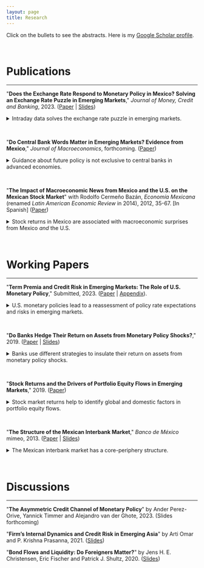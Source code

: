 ```yaml
---
layout: page
title: Research
---
```


Click on the bullets to see the abstracts. Here is my [Google Scholar profile](https://scholar.google.com/citations?user=psWsSL0AAAAJ&hl=en "Google Scholar - Pavel Solís").

&nbsp;

# Publications

---

"**Does the Exchange Rate Respond to Monetary Policy in Mexico? Solving an Exchange Rate Puzzle in Emerging Markets**," *Journal of Money, Credit and Banking*, 2023. ([Paper](https://doi.org/10.1111/jmcb.13032)  &#124; [Slides](/files/research/FXpuzzleSlides.pdf))

<!--[Paper](/files/research/FXpuzzle.pdf) &#124;  &#124; [Codes](https://github.com/pavelsolis/FXpuzzle)(http://www.econ2.jhu.edu/jobmarket/2020/SolisMP/OtherThesisPapers/FXpuzzleSolisMP.pdf)-->

<details>
  <summary> Intraday data solves the exchange rate puzzle in emerging markets. </summary>

&nbsp;

  <b><i>Abstract:</i></b> This paper argues that the null or weak response of emerging market currencies to domestic monetary policy documented in the literature is the result of wide event windows. An event study with intraday data for Mexico shows that an unanticipated tightening appreciates the currency and flattens the yield curve, consistent with the evidence for advanced economies. With daily event windows, however, only the yield curve responds to monetary policy. Noise in daily exchange rate returns explains the lack of response of the currency. Such noise gives rise to a bias that declines after controlling for potential omitted variables.

&nbsp;
</details>

&nbsp;

"**Do Central Bank Words Matter in Emerging Markets? Evidence from Mexico**," *Journal of Macroeconomics*, forthcoming. ([Paper](/files/research/EMwords.pdf)) 
<!-- &#124; [Slides](/files/research/EMwordsSlides.pdf) (http://www.econ2.jhu.edu/jobmarket/2020/SolisMP/OtherThesisPapers/MXmpSolisMP.pdf)-->

<details>
  
  <summary> Guidance about future policy is not exclusive to central banks in advanced economies. </summary>
<!-- 
Emerging market central banks can manage expectations about future policy via statements
Asset prices and portfolio flows respond to monetary policy actions <i>and</i> statements. 
-->
	
&nbsp;

  <b><i>Abstract:</i></b> This paper analyzes the price and quantity effects of monetary policy statements in an emerging market economy. Surprises in monetary policy are identified using intraday data on asset prices around monetary policy announcements in Mexico. I find that asset prices and the portfolio flows of domestic and foreign investors respond strongly and persistently to both news about the policy rate and guidance about its future path communicated via statements. The ability to manage expectations about future policy via statements is thus not exclusive to central banks in advanced economies and does not require the zero lower bound to be binding.

&nbsp;
</details>

&nbsp;


"**The Impact of Macroeconomic News from Mexico and the U.S. on the Mexican Stock Market**" with Rodolfo Cermeño Bazán, *Economía Mexicana* (renamed *Latin American Economic Review* in 2014), 2012, 35-67. [In Spanish] ([Paper](http://www.economiamexicana.cide.edu/num_anteriores/XXI-1/02_EM_Impacto%20de%20sorpresas(35-67).pdf)) <!-- Abstract -->

<details>
  <summary> Stock returns in Mexico are associated with macroeconomic surprises from Mexico <i>and</i> the U.S. </summary>

&nbsp;

  <b><i>Abstract:</i></b> This paper studies the relationship between the arrival of macroeconomic news and the Mexican stock market. We use GARCH models to examine the reaction of daily excess returns of stock prices to surprises in Mexican and U.S. macroeconomic releases from 2003 to 2008. We find that the dynamics of daily returns in the Mexican stock market are linked to the arrival of new information on macroeconomic fundamentals from both Mexico and the U.S.

&nbsp;
</details>

<!--
<img align="middle" width="300" height="150" src="/files/research/VolMacroNewsFigA.png" alt="Volatility and U.S. Macroeconomic News">
-->

&nbsp;

# Working Papers

---

"**Term Premia and Credit Risk in Emerging Markets: The Role of U.S. Monetary Policy**," Submitted, 2023. ([Paper](/files/research/EMyields.pdf) &#124; [Appendix](/files/research/EMyieldsAppendix.pdf)). 
<!---
 &#124; [Codes](https://github.com/pavelsolis/Ch_Synthetic)
(http://www.econ2.jhu.edu/jobmarket/2020/SolisMP/JobPaper/JobPaperSolisMP.pdf)
-->

<details>
  
  <summary> U.S. monetary policies lead to a reassessment of policy rate expectations and risks in emerging markets. </summary>

&nbsp;

  <b><i>Abstract:</i></b> This paper studies how U.S. monetary policy transmits to the sovereign yields of emerging markets without ignoring credit risk. First, investors expect emerging market central banks to follow the monetary stance of the Fed. Second, U.S. unconventional monetary policies influence the term premium in emerging markets as in the U.S. Third, U.S. monetary policy also alters the pricing of sovereign credit risk in emerging markets, a previously overlooked channel. To quantify these effects, I first identify target, forward guidance and asset purchase surprises in the U.S. using intraday data, and then propose a novel (three-part) decomposition of emerging market yields that accounts for credit risk.

&nbsp;
</details>

&nbsp;

"**Do Banks Hedge Their Return on Assets from Monetary Policy Shocks?**," 2019. ([Paper](/files/research/MXroa.pdf) &#124; [Slides](/files/research/MXroaSlides.pdf))

<details>
  
  <summary> Banks use different strategies to insulate their return on assets from monetary policy shocks. </summary>

&nbsp;

  <b><i>Abstract:</i></b> Using bank-level data from Mexico, this paper shows that banks insulate their return on assets (ROA) from monetary policy changes using different strategies. The ROA components of some banks are insensitive to changes in monetary policy, especially their net interest margin (NIM) since they match their interest income and expenses. Meanwhile, other banks offset changes in their NIM with other ROA components. The strategy implemented depends on the charter (domestic or foreign) and business model. For example, the largest banks do not match their interest income and expenses. Subsidiaries of foreign banks, however, are closer to matching than domestic banks.

&nbsp;
</details>

&nbsp;


"**Stock Returns and the Drivers of Portfolio Equity Flows in Emerging Markets**," 2019. ([Paper](/files/research/EMReturnsFlows.pdf))

<details>
  <summary> Stock market returns help to identify global and domestic factors in portfolio equity flows. </summary>

&nbsp;

  <b><i>Abstract:</i></b> This paper uses stock market returns to identify common (global) and idiosyncratic (domestic) factors in the portfolio equity inflows of emerging markets. The analysis covers 16 emerging markets from 1999 to 2015. A portfolio allocation model guides the identification strategy in vector autoregression models. The evidence is consistent with the predictions of the model. I find that global shocks mainly drive portfolio equity inflows, whereas global and domestic shocks drive stock market returns.

&nbsp;
</details>

<!--
<img align="left" width="300" height="150" src="/files/research/RetFlwFigA.png" alt="Decomposition of Inflows">
<img align="rigt" width="300" height="150" src="/files/research/RetFlwFigB.png" alt="Decomposition of Total Returns">
-->

<!--
<hr style="width:20%">
hr {
width: 50%;
margin-left: auto;
margin-right: auto;
}
-->

&nbsp;

"**The Structure of the Mexican Interbank Market**," *Banco de México* mimeo, 2013. ([Paper](/files/research/MXTiering.pdf) &#124; [Slides](/files/research/MXTieringSlides.pdf))

<details>
  <summary> The Mexican interbank market has a core-periphery structure. </summary>

&nbsp;

  <b><i>Abstract:</i></b> This paper provides evidence that the Mexican interbank market is tiered. I fit the core-periphery model developed by Craig and von Peter (2010) to 157 daily networks (from January 3 to August 15, 2011) of bilateral exposures (aggregated and disaggregated) between 41 commercial banks and 6 development banks. The main findings are (i) the core-periphery model provides a better fit to the Mexican interbank market than random networks, that is there are money center banks that intermediate with the rest of the banks in the market, (ii) the size and the composition of this group of banks is remarkably stable over time for aggregated (and some disaggregated) networks, (iii) the relations (borrowing and lending) between banks in the core and the periphery are asymmetric. The results are robust and significant.

&nbsp;
</details>

<!--
<img align="left" width="300" height="150" src="/files/research/TieringFigA.png" alt="Links within and between tiers">
<img align="rigt" width="300" height="150" src="/files/research/TieringFigB.png" alt="Core-periphery network">
-->

&nbsp;

# Discussions

---

"**The Asymmetric Credit Channel of Monetary Policy**" by Ander Perez-Orive, Yannick Timmer and Alejandro van der Ghote, 2023. (Slides forthcoming) <!--([Slides](/files/research/Discussion_CFS.pdf))-->

"**Firm’s Internal Dynamics and Credit Risk in Emerging Asia**" by Arti Omar and P. Krishna Prasanna, 2021. ([Slides](/files/research/Discussion_OmarPrasanna.pdf))

"**Bond Flows and Liquidity: Do Foreigners Matter?**" by Jens H. E. Christensen, Eric Fischer and Patrick J. Shultz, 2020. ([Slides](/files/research/Discussion_CFS.pdf))

&nbsp; 
